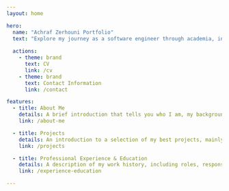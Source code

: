 ```yaml
---
layout: home

hero:
  name: "Achraf Zerhouni Portfolio"
  text: "Explore my journey as a software engineer through academia, industry work, and innovative projects"
  
  actions:
    - theme: brand
      text: CV
      link: /cv
    - theme: brand
      text: Contact Information
      link: /contact

features:
  - title: About Me
    details: A brief introduction that tells you who I am, my background, and what motivates me as a software engineer
    link: /about-me

  - title: Projects
    details: An introduction to a selection of my best projects, mainly professional ones. It includes detailed descriptions, screenshots, and links to live demos or GitHub repositories. I try here to explain the technologies and tools I used and I don't hesitate to highlight any unique challenges or solutions.
    link: /projects

  - title: Professional Experience & Education
    details: A description of my work history, including roles, responsibilities, and achievements. Some leadership roles and many contributions to projects or teams. Some information about my educational background, including degrees earned, institutions attended, and academic achievements or awards.
    link: /experience-education

---
```


